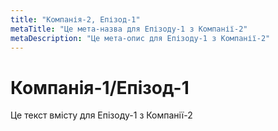 ```yaml
---
title: "Компанія-2, Eпізод-1"
metaTitle: "Це мета-назва для Eпізоду-1 з Компанії-2"
metaDescription: "Це мета-опис для Eпізоду-1 з Компанії-2"
---
```


# Компанія-1/Eпізод-1
Це текст вмісту для Eпізоду-1 з Компанії-2
